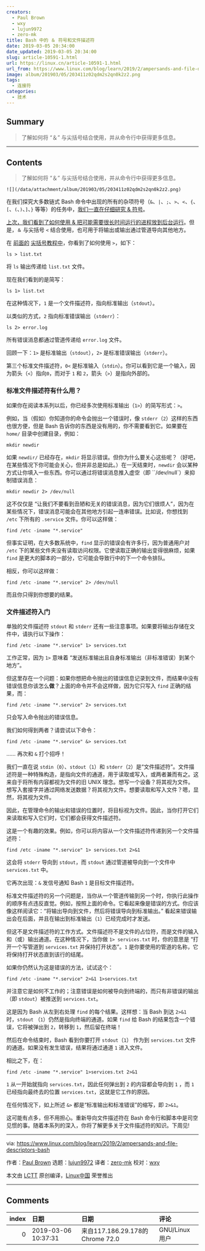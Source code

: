 ```yaml
---
creators:
  - Paul Brown
  - wxy
  - lujun9972
  - zero-mk
title: Bash 中的 ＆ 符号和文件描述符
date: 2019-03-05 20:34:00
date_updated: 2019-03-05 20:34:00
slug: article-10591-1.html
url: https://linux.cn/article-10591-1.html
url_from: https://www.linux.com/blog/learn/2019/2/ampersands-and-file-descriptors-bash
image: album/201903/05/203411z02qdm2s2qn0k2z2.png
tags:
  - 连接符
categories:
  - 技术
---
```


## Summary

> 了解如何将 “＆” 与尖括号结合使用，并从命令行中获得更多信息。

***

<!-- more -->

## Contents

> 
> 了解如何将 “＆” 与尖括号结合使用，并从命令行中获得更多信息。
> 
> 
> 

`![](/data/attachment/album/201903/05/203411z02qdm2s2qn0k2z2.png)`

在我们探究大多数链式 Bash 命令中出现的所有的杂项符号（`&`、`|`、`;`、`>`、`<`、`{`、`[`、`(`、`)`、`]`、`}` 等等）的任务中，[我们一直在仔细研究 & 符号](https://linux.cn/article-10587-1.html)。

[上次，我们看到了如何使用 & 把可能需要很长时间运行的进程放到后台运行](https://linux.cn/article-10587-1.html)。但是，`＆` 与尖括号 `<` 结合使用，也可用于将输出或输出通过管道导向其他地方。

在 [前面的](https://linux.cn/article-10502-1.html) [尖括号教程中](https://linux.cn/article-10529-1.html)，你看到了如何使用 `>`，如下：

```shell
ls > list.txt
```

将 `ls` 输出传递给 `list.txt` 文件。

现在我们看到的是简写：

```shell
ls 1> list.txt
```

在这种情况下，`1` 是一个文件描述符，指向标准输出（`stdout`）。

以类似的方式，`2` 指向标准错误输出（`stderr`）：

```shell
ls 2> error.log
```

所有错误消息都通过管道传递给 `error.log` 文件。

回顾一下：`1>` 是标准输出（`stdout`），`2>` 是标准错误输出（`stderr`）。

第三个标准文件描述符，`0<` 是标准输入（`stdin`）。你可以看到它是一个输入，因为箭头（`<`）指向`0`，而对于 `1` 和 `2`，箭头（`>`）是指向外部的。

### 标准文件描述符有什么用？

如果你在阅读本系列以后，你已经多次使用标准输出（`1>`）的简写形式：`>`。

例如，当（假如）你知道你的命令会抛出一个错误时，像 `stderr`（`2`）这样的东西也很方便，但是 Bash 告诉你的东西是没有用的，你不需要看到它。如果要在 `home/` 目录中创建目录，例如：

```shell
mkdir newdir
```

如果 `newdir/` 已经存在，`mkdir` 将显示错误。但你为什么要关心这些呢？（好吧，在某些情况下你可能会关心，但并非总是如此。）在一天结束时，`newdir` 会以某种方式让你填入一些东西。你可以通过将错误消息推入虚空（即 ``/dev/null`）来抑制错误消息：

```shell
mkdir newdir 2> /dev/null
```

这不仅仅是 “让我们不要看到丑陋和无关的错误消息，因为它们很烦人”，因为在某些情况下，错误消息可能会在其他地方引起一连串错误。比如说，你想找到 `/etc` 下所有的 `.service` 文件。你可以这样做：

```shell
find /etc -iname "*.service"
```

但事实证明，在大多数系统中，`find` 显示的错误会有许多行，因为普通用户对 `/etc` 下的某些文件夹没有读取访问权限。它使读取正确的输出变得很麻烦，如果 `find` 是更大的脚本的一部分，它可能会导致行中的下一个命令排队。

相反，你可以这样做：

```shell
find /etc -iname "*.service" 2> /dev/null
```

而且你只得到你想要的结果。

### 文件描述符入门

单独的文件描述符 `stdout` 和 `stderr` 还有一些注意事项。如果要将输出存储在文件中，请执行以下操作：

```shell
find /etc -iname "*.service" 1> services.txt
```

工作正常，因为 `1>` 意味着 “发送标准输出且自身标准输出（非标准错误）到某个地方”。

但这里存在一个问题：如果你想把命令抛出的错误信息记录到文件，而结果中没有错误信息你该怎么**做**？上面的命令并不会这样做，因为它只写入 `find` 正确的结果，而：

```shell
find /etc -iname "*.service" 2> services.txt
```

只会写入命令抛出的错误信息。

我们如何得到两者？请尝试以下命令：

```shell
find /etc -iname "*.service" &> services.txt
```

…… 再次和 `&` 打个招呼！

我们一直在说 `stdin`（`0`）、`stdout`（`1`）和 `stderr`（`2`）是“文件描述符”。文件描述符是一种特殊构造，是指向文件的通道，用于读取或写入，或两者兼而有之。这来自于将所有内容都视为文件的旧 UNIX 理念。想写一个设备？将其视为文件。想写入套接字并通过网络发送数据？将其视为文件。想要读取和写入文件？嗯，显然，将其视为文件。

因此，在管理命令的输出和错误的位置时，将目标视为文件。因此，当你打开它们来读取和写入它们时，它们都会获得文件描述符。

这是一个有趣的效果。例如，你可以将内容从一个文件描述符传递到另一个文件描述符：

```shell
find /etc -iname "*.service" 1> services.txt 2>&1
```

这会将 `stderr` 导向到 `stdout`，而 `stdout` 通过管道被导向到一个文件中 `services.txt` 中。

它再次出现：`&` 发信号通知 Bash `1` 是目标文件描述符。

标准文件描述符的另一个问题是，当你从一个管道传输到另一个时，你执行此操作的顺序有点违反直觉。例如，按照上面的命令。它看起来像是错误的方式。你应该像这样阅读它：“将输出导向到文件，然后将错误导向到标准输出。” 看起来错误输出会在后面，并且在输出到标准输出（`1`）已经完成时才发送。

但这不是文件描述符的工作方式。文件描述符不是文件的占位符，而是文件的输入和（或）输出通道。在这种情况下，当你做 `1> services.txt` 时，你的意思是 “打开一个写管道到 `services.txt` 并保持打开状态”。`1` 是你要使用的管道的名称，它将保持打开状态直到该行的结尾。

如果你仍然认为这是错误的方法，试试这个：

```shell
find /etc -iname "*.service" 2>&1 1>services.txt
```

并注意它是如何不工作的；注意错误是如何被导向到终端的，而只有非错误的输出（即 `stdout`）被推送到 `services.txt`。

这是因为 Bash 从左到右处理 `find` 的每个结果。这样想：当 Bash 到达 `2>&1` 时，`stdout` （`1`）仍然是指向终端的通道。如果 `find` 给 Bash 的结果包含一个错误，它将被弹出到 `2`，转移到 `1`，然后留在终端！

然后在命令结束时，Bash 看到你要打开 `stdout`（`1`） 作为到 `services.txt` 文件的通道。如果没有发生错误，结果将通过通道 `1` 进入文件。

相比之下，在：

```shell
find /etc -iname "*.service" 1>services.txt 2>&1
```

`1` 从一开始就指向 `services.txt`，因此任何弹出到 `2` 的内容都会导向到 `1` ，而 `1` 已经指向最终去的位置 `services.txt`，这就是它工作的原因。

在任何情况下，如上所述 `&>` 都是“标准输出和标准错误”的缩写，即 `2>&1`。

这可能有点多，但不用担心。重新导向文件描述符在 Bash 命令行和脚本中是司空见惯的事。随着本系列的深入，你将了解更多关于文件描述符的知识。下周见!

---

via: <https://www.linux.com/blog/learn/2019/2/ampersands-and-file-descriptors-bash>

作者：[Paul Brown](https://www.linux.com/users/bro66) 选题：[lujun9972](https://github.com/lujun9972) 译者：[zero-mk](https://github.com/zero-mk) 校对：[wxy](https://github.com/wxy)

本文由 [LCTT](https://github.com/LCTT/TranslateProject) 原创编译，[Linux中国](https://linux.cn/) 荣誉推出

***

## Comments

|   index | 日期                | 日期                                            | 评论    |
|--------:|:--------------------|:------------------------------------------------|:--------|
|       0 | 2019-03-06 10:37:31 | 来自117.186.29.178的 Chrome 72.0|GNU/Linux 用户 | hin好啊 |
